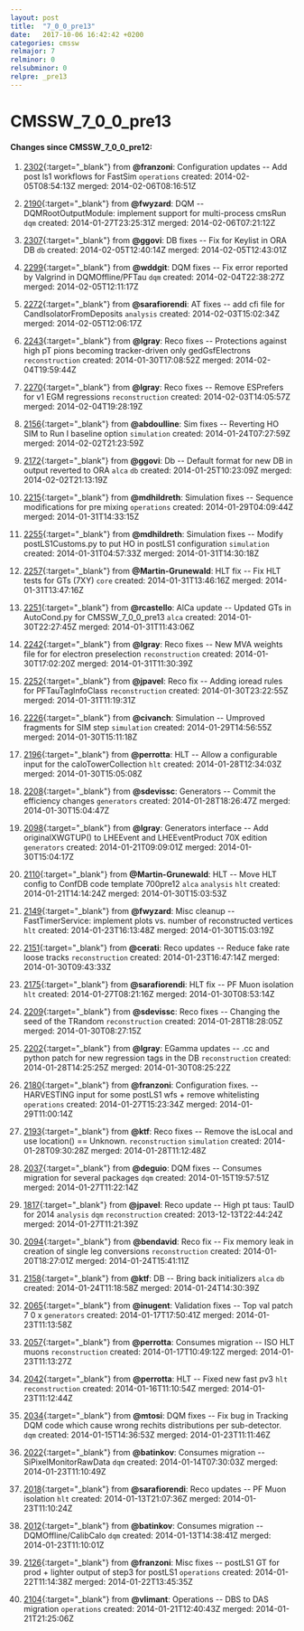 ```yaml
---
layout: post
title:  "7_0_0_pre13"
date:   2017-10-06 16:42:42 +0200
categories: cmssw
relmajor: 7
relminor: 0
relsubminor: 0
relpre: _pre13
---
```


# CMSSW_7_0_0_pre13
#### Changes since CMSSW_7_0_0_pre12:

1. [2302](http://github.com/cms-sw/cmssw/pull/2302){:target="_blank"}  from **@franzoni**: Configuration updates -- Add post ls1 workflows for FastSim `operations`  created: 2014-02-05T08:54:13Z merged: 2014-02-06T08:16:51Z

1. [2190](http://github.com/cms-sw/cmssw/pull/2190){:target="_blank"}  from **@fwyzard**: DQM -- DQMRootOutputModule: implement support for multi-process cmsRun `dqm`  created: 2014-01-27T23:25:31Z merged: 2014-02-06T07:21:12Z

1. [2307](http://github.com/cms-sw/cmssw/pull/2307){:target="_blank"}  from **@ggovi**: DB fixes -- Fix for Keylist in ORA DB `db`  created: 2014-02-05T12:40:14Z merged: 2014-02-05T12:43:01Z

1. [2299](http://github.com/cms-sw/cmssw/pull/2299){:target="_blank"}  from **@wddgit**: DQM fixes -- Fix error reported by Valgrind in DQMOffline/PFTau `dqm`  created: 2014-02-04T22:38:27Z merged: 2014-02-05T12:11:17Z

1. [2272](http://github.com/cms-sw/cmssw/pull/2272){:target="_blank"}  from **@sarafiorendi**: AT fixes -- add cfi file for CandIsolatorFromDeposits `analysis`  created: 2014-02-03T15:02:34Z merged: 2014-02-05T12:06:17Z

1. [2243](http://github.com/cms-sw/cmssw/pull/2243){:target="_blank"}  from **@lgray**: Reco fixes -- Protections against high pT pions becoming tracker-driven only gedGsfElectrons `reconstruction`  created: 2014-01-30T17:08:52Z merged: 2014-02-04T19:59:44Z

1. [2270](http://github.com/cms-sw/cmssw/pull/2270){:target="_blank"}  from **@lgray**: Reco fixes -- Remove ESPrefers for v1 EGM regressions `reconstruction`  created: 2014-02-03T14:05:57Z merged: 2014-02-04T19:28:19Z

1. [2156](http://github.com/cms-sw/cmssw/pull/2156){:target="_blank"}  from **@abdoulline**: Sim fixes -- Reverting HO SIM  to Run I baseline option `simulation`  created: 2014-01-24T07:27:59Z merged: 2014-02-02T21:23:59Z

1. [2172](http://github.com/cms-sw/cmssw/pull/2172){:target="_blank"}  from **@ggovi**: Db -- Default format for new DB in output reverted to ORA `alca`  `db`  created: 2014-01-25T10:23:09Z merged: 2014-02-02T21:13:19Z

1. [2215](http://github.com/cms-sw/cmssw/pull/2215){:target="_blank"}  from **@mdhildreth**: Simulation fixes -- Sequence modifications for pre mixing `operations`  created: 2014-01-29T04:09:44Z merged: 2014-01-31T14:33:15Z

1. [2255](http://github.com/cms-sw/cmssw/pull/2255){:target="_blank"}  from **@mdhildreth**: Simulation fixes -- Modify postLS1Customs.py to put HO in postLS1 configuration `simulation`  created: 2014-01-31T04:57:33Z merged: 2014-01-31T14:30:18Z

1. [2257](http://github.com/cms-sw/cmssw/pull/2257){:target="_blank"}  from **@Martin-Grunewald**: HLT fix -- Fix HLT tests for GTs (7XY) `core`  created: 2014-01-31T13:46:16Z merged: 2014-01-31T13:47:16Z

1. [2251](http://github.com/cms-sw/cmssw/pull/2251){:target="_blank"}  from **@rcastello**: AlCa update -- Updated GTs in AutoCond.py for CMSSW_7_0_0_pre13 `alca`  created: 2014-01-30T22:27:45Z merged: 2014-01-31T11:43:06Z

1. [2242](http://github.com/cms-sw/cmssw/pull/2242){:target="_blank"}  from **@lgray**: Reco fixes -- New MVA weights file for for electron preselection `reconstruction`  created: 2014-01-30T17:02:20Z merged: 2014-01-31T11:30:39Z

1. [2252](http://github.com/cms-sw/cmssw/pull/2252){:target="_blank"}  from **@jpavel**: Reco fix -- Adding ioread rules for PFTauTagInfoClass `reconstruction`  created: 2014-01-30T23:22:55Z merged: 2014-01-31T11:19:31Z

1. [2226](http://github.com/cms-sw/cmssw/pull/2226){:target="_blank"}  from **@civanch**: Simulation -- Umproved fragments for SIM step `simulation`  created: 2014-01-29T14:56:55Z merged: 2014-01-30T15:11:18Z

1. [2196](http://github.com/cms-sw/cmssw/pull/2196){:target="_blank"}  from **@perrotta**: HLT -- Allow a configurable input for the caloTowerCollection `hlt`  created: 2014-01-28T12:34:03Z merged: 2014-01-30T15:05:08Z

1. [2208](http://github.com/cms-sw/cmssw/pull/2208){:target="_blank"}  from **@sdevissc**: Generators -- Commit the efficiency changes `generators`  created: 2014-01-28T18:26:47Z merged: 2014-01-30T15:04:47Z

1. [2098](http://github.com/cms-sw/cmssw/pull/2098){:target="_blank"}  from **@lgray**: Generators interface -- Add originalXWGTUP() to LHEEvent and LHEEventProduct 70X edition `generators`  created: 2014-01-21T09:09:01Z merged: 2014-01-30T15:04:17Z

1. [2110](http://github.com/cms-sw/cmssw/pull/2110){:target="_blank"}  from **@Martin-Grunewald**: HLT -- Move HLT config to ConfDB code template 700pre12 `alca`  `analysis`  `hlt`  created: 2014-01-21T14:14:24Z merged: 2014-01-30T15:03:53Z

1. [2149](http://github.com/cms-sw/cmssw/pull/2149){:target="_blank"}  from **@fwyzard**: Misc cleanup -- FastTimerService: implement plots vs. number of reconstructed vertices `hlt`  created: 2014-01-23T16:13:48Z merged: 2014-01-30T15:03:19Z

1. [2151](http://github.com/cms-sw/cmssw/pull/2151){:target="_blank"}  from **@cerati**: Reco updates -- Reduce fake rate loose tracks `reconstruction`  created: 2014-01-23T16:47:14Z merged: 2014-01-30T09:43:33Z

1. [2175](http://github.com/cms-sw/cmssw/pull/2175){:target="_blank"}  from **@sarafiorendi**: HLT fix -- PF Muon isolation `hlt`  created: 2014-01-27T08:21:16Z merged: 2014-01-30T08:53:14Z

1. [2209](http://github.com/cms-sw/cmssw/pull/2209){:target="_blank"}  from **@sdevissc**: Reco fixes -- Changing the seed of the TRandom `reconstruction`  created: 2014-01-28T18:28:05Z merged: 2014-01-30T08:27:15Z

1. [2202](http://github.com/cms-sw/cmssw/pull/2202){:target="_blank"}  from **@lgray**: EGamma updates --  .cc and python patch for new regression tags in the DB `reconstruction`  created: 2014-01-28T14:25:25Z merged: 2014-01-30T08:25:22Z

1. [2180](http://github.com/cms-sw/cmssw/pull/2180){:target="_blank"}  from **@franzoni**: Configuration fixes. -- HARVESTING input for some postLS1 wfs + remove whitelisting `operations`  created: 2014-01-27T15:23:34Z merged: 2014-01-29T11:00:14Z

1. [2193](http://github.com/cms-sw/cmssw/pull/2193){:target="_blank"}  from **@ktf**: Reco fixes -- Remove the isLocal and use location() == Unknown. `reconstruction`  `simulation`  created: 2014-01-28T09:30:28Z merged: 2014-01-28T11:12:48Z

1. [2037](http://github.com/cms-sw/cmssw/pull/2037){:target="_blank"}  from **@deguio**: DQM fixes -- Consumes migration for several packages `dqm`  created: 2014-01-15T19:57:51Z merged: 2014-01-27T11:22:14Z

1. [1817](http://github.com/cms-sw/cmssw/pull/1817){:target="_blank"}  from **@jpavel**: Reco update -- High pt taus: TauID for 2014 `analysis`  `dqm`  `reconstruction`  created: 2013-12-13T22:44:24Z merged: 2014-01-27T11:21:39Z

1. [2094](http://github.com/cms-sw/cmssw/pull/2094){:target="_blank"}  from **@bendavid**: Reco fix -- Fix memory leak in creation of single leg conversions `reconstruction`  created: 2014-01-20T18:27:01Z merged: 2014-01-24T15:41:11Z

1. [2158](http://github.com/cms-sw/cmssw/pull/2158){:target="_blank"}  from **@ktf**: DB -- Bring back initializers `alca`  `db`  created: 2014-01-24T11:18:58Z merged: 2014-01-24T14:30:39Z

1. [2065](http://github.com/cms-sw/cmssw/pull/2065){:target="_blank"}  from **@inugent**: Validation fixes -- Top val patch 7 0 x `generators`  created: 2014-01-17T17:50:41Z merged: 2014-01-23T11:13:58Z

1. [2057](http://github.com/cms-sw/cmssw/pull/2057){:target="_blank"}  from **@perrotta**: Consumes migration -- ISO HLT muons `reconstruction`  created: 2014-01-17T10:49:12Z merged: 2014-01-23T11:13:27Z

1. [2042](http://github.com/cms-sw/cmssw/pull/2042){:target="_blank"}  from **@perrotta**: HLT -- Fixed new fast pv3 `hlt`  `reconstruction`  created: 2014-01-16T11:10:54Z merged: 2014-01-23T11:12:44Z

1. [2034](http://github.com/cms-sw/cmssw/pull/2034){:target="_blank"}  from **@mtosi**: DQM fixes -- Fix bug in Tracking DQM code which cause wrong rechits distributions per sub-detector. `dqm`  created: 2014-01-15T14:36:53Z merged: 2014-01-23T11:11:46Z

1. [2022](http://github.com/cms-sw/cmssw/pull/2022){:target="_blank"}  from **@batinkov**: Consumes migration -- SiPixelMonitorRawData `dqm`  created: 2014-01-14T07:30:03Z merged: 2014-01-23T11:10:49Z

1. [2018](http://github.com/cms-sw/cmssw/pull/2018){:target="_blank"}  from **@sarafiorendi**: Reco updates -- PF Muon isolation `hlt`  created: 2014-01-13T21:07:36Z merged: 2014-01-23T11:10:24Z

1. [2012](http://github.com/cms-sw/cmssw/pull/2012){:target="_blank"}  from **@batinkov**: Consumes migration -- DQMOffline/CalibCalo `dqm`  created: 2014-01-13T14:38:41Z merged: 2014-01-23T11:10:01Z

1. [2126](http://github.com/cms-sw/cmssw/pull/2126){:target="_blank"}  from **@franzoni**: Misc fixes -- postLS1 GT for prod + lighter output of step3 for postLS1 `operations`  created: 2014-01-22T11:14:38Z merged: 2014-01-22T13:45:35Z

1. [2104](http://github.com/cms-sw/cmssw/pull/2104){:target="_blank"}  from **@vlimant**: Operations -- DBS to DAS migration `operations`  created: 2014-01-21T12:40:43Z merged: 2014-01-21T21:25:06Z
